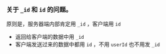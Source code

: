 ### 关于 `_id` 和 `id` 的问题。

原则是，服务器端内部肯定用 `_id` ，客户端用 `id`

- 返回给客户端的数据中用 `_id`
- 客户端发送过来的数据中都用 `id` ，不用 `userId` 也不用发 `_id`
